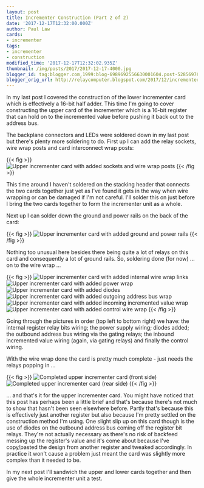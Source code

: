 ```yaml
---
layout: post
title: Incrementer Construction (Part 2 of 2)
date: '2017-12-17T12:32:00.000Z'
author: Paul Law
cards:
- incrementer
tags: 
- incrementer
- construction
modified_time: '2017-12-17T12:32:02.935Z'
thumbnail: /img/posts/2017/2017-12-17-4000.jpg
blogger_id: tag:blogger.com,1999:blog-6989692556630001604.post-5285697635886901352
blogger_orig_url: http://relaycomputer.blogspot.com/2017/12/incrementer-construction-part-2-of-2.html
---
```


In my last post I covered the construction of the lower incrementer 
card which is effectively a 16-bit half adder. This time I'm going to cover 
constructing the upper card of the incrementer which is a 16-bit register that 
can hold on to the incremented value before pushing it back out to the address 
bus.

The backplane connectors and LEDs were soldered down in my 
last post but there's plenty more soldering to do. First up I can add the 
relay sockets, wire wrap posts and card interconnect wrap posts:

{{< fig >}}
![Upper incrementer card with added sockets and wire wrap posts](/img/posts/2017/2017-12-17-0000.jpg)
{{< /fig >}}

This time around I haven't soldered on the 
stacking header that connects the two cards together just yet as I've found it 
gets in the way when wire wrapping or can be damaged if I'm not careful. I'll 
solder this on just before I bring the two cards together to form the 
incrementer unit as a whole.

Next up I can solder down the ground 
and power rails on the back of the card:

{{< fig >}}
![Upper incrementer card with added ground and power rails](/img/posts/2017/2017-12-17-0001.jpg)
{{< /fig >}}

Nothing too unusual here besides there being quite a lot of 
relays on this card and consequently a lot of ground rails. So, soldering done 
(for now) ... on to the wire wrap ...

{{< fig >}}
![Upper incrementer card with added internal wire wrap links](/img/posts/2017/2017-12-17-0002.jpg)
![Upper incrementer card with added power wrap](/img/posts/2017/2017-12-17-0003.jpg)
![Upper incrementer card with added diodes](/img/posts/2017/2017-12-17-0004.jpg)
![Upper incrementer card with added outgoing address bus wrap](/img/posts/2017/2017-12-17-0005.jpg)
![Upper incrementer card with added incoming incremented value wrap](/img/posts/2017/2017-12-17-0006.jpg)
![Upper incrementer card with added control wire wrap](/img/posts/2017/2017-12-17-0007.jpg)
{{< /fig >}}

Going through the pictures in order (top left to bottom 
right) we have: the internal register relay bits wiring; the power supply 
wiring; diodes added; the outbound address bus wiring via the gating relays; 
the inbound incremented value wiring (again, via gating relays) and finally 
the control wiring.

With the wire wrap done the card is pretty much 
complete - just needs the relays popping in ...

{{< fig >}}
![Completed upper incrementer card (front side)](/img/posts/2017/2017-12-17-0008.jpg)
![Completed upper incrementer card (rear side)](/img/posts/2017/2017-12-17-0009.jpg)
{{< /fig >}}

... and that's it for the upper incrementer card. You might 
have noticed that this post has perhaps been a little brief and that's because 
there's not much to show that hasn't been seen elsewhere before. Partly that's 
because this is effectively just another register but also because I'm pretty 
settled on the construction method I'm using. One slight slip up on this card 
though is the use of diodes on the outbound address bus coming off the 
register bit relays. They're not actually necessary as there's no risk of 
backfeed messing up the register's value and it's come about because I've 
copy/pasted the design from another register and tweaked accordingly. In 
practice it won't cause a problem just meant the card was slightly more 
complex than it needed to be.

In my next post I'll sandwich the 
upper and lower cards together and then give the whole incrementer unit a 
test. 
